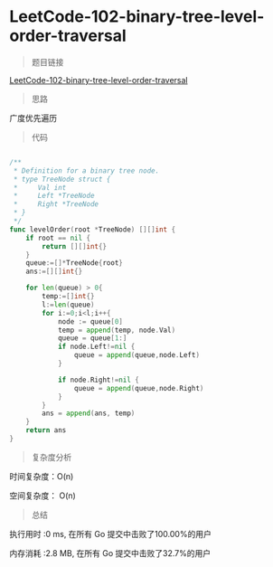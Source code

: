 # LeetCode-102-binary-tree-level-order-traversal

> 题目链接

[LeetCode-102-binary-tree-level-order-traversal](https://leetcode-cn.com/problems/binary-tree-level-order-traversal/)

> 思路

广度优先遍历

> 代码

```go

/**
 * Definition for a binary tree node.
 * type TreeNode struct {
 *     Val int
 *     Left *TreeNode
 *     Right *TreeNode
 * }
 */
func levelOrder(root *TreeNode) [][]int {
    if root == nil {
        return [][]int{}
    }
    queue:=[]*TreeNode{root}
    ans:=[][]int{}

    for len(queue) > 0{
        temp:=[]int{}
        l:=len(queue)
        for i:=0;i<l;i++{
            node := queue[0]
            temp = append(temp, node.Val)
            queue = queue[1:]
            if node.Left!=nil {
                queue = append(queue,node.Left)
            }   

            if node.Right!=nil {
                queue = append(queue,node.Right)
            }
        }
        ans = append(ans, temp)
    }
    return ans
}


```

> 复杂度分析

时间复杂度：O(n)

空间复杂度： O(n)


> 总结

执行用时 :0 ms, 在所有 Go 提交中击败了100.00%的用户

内存消耗 :2.8 MB, 在所有 Go 提交中击败了32.7%的用户

